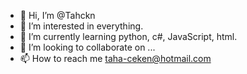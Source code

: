 - 👋 Hi, I’m @Tahckn
- 👀 I’m interested in everything.
- 🌱 I’m currently learning python, c#, JavaScript, html.  
- 💞️ I’m looking to collaborate on ...
- 📫 How to reach me taha-ceken@hotmail.com

<!---
Tahckn/Tahckn is a ✨ special ✨ repository because its `README.md` (this file) appears on your GitHub profile.
You can click the Preview link to take a look at your changes.
--->
